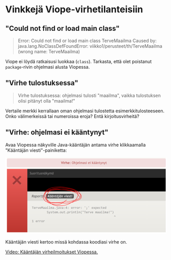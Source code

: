 # Vinkkejä Viope-virhetilanteisiin

## "Could not find or load main class"

> Error: Could not find or load main class TerveMaailma
> Caused by: java.lang.NoClassDefFoundError: viikko1/perusteet/th/TerveMaailma (wrong name: TerveMaailma)

Viope ei löydä ratkaisusi luokkaa (`class`). Tarkasta, että olet poistanut `package`-rivin ohjelmasi alusta Viopessa.

## "Virhe tulostuksessa"

> Virhe tulostuksessa: ohjelmasi tulosti "maailma", vaikka tulostuksen olisi pitänyt olla "maailma!"

Vertaile merkki kerrallaan oman ohjelmasi tulostetta esimerkkitulosteeseen. Onko välimerkeissä tai numeroissa eroja? Entä kirjoitusvirheitä?

## "Virhe: ohjelmasi ei kääntynyt"

Avaa Viopessa näkyville Java-kääntäjän antama virhe klikkaamalla "Kääntäjän viesti"-painiketta:

![](assets/viope_ohjelmasi_ei_kaantynyt.png)

Kääntäjän viesti kertoo missä kohdassa koodiasi virhe on.

<a href="https://video.haaga-helia.fi/media/K%C3%A4%C3%A4nt%C3%A4j%C3%A4n+virheilmoitukset+Viopessa/0_tpfd5pfd">Video: Kääntäjän virheilmoitukset Viopessa.</a>